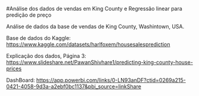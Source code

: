 #Análise dos dados de vendas em King County e Regressão linear para predição de preço

Análise de dados da base de vendas de King County, Washintown, USA.

Base de dados do Kaggle: https://www.kaggle.com/datasets/harlfoxem/housesalesprediction

Explicação dos dados, Página 3: https://www.slideshare.net/PawanShivhare1/predicting-king-county-house-prices

DashBoard: https://app.powerbi.com/links/0-LN93anDF?ctid=0269a215-0421-4058-9d3a-a2ebf0bc1137&pbi_source=linkShare
